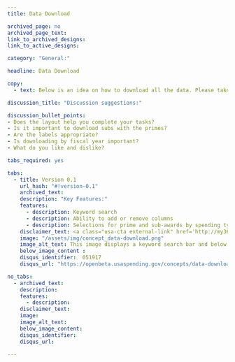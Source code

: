 ```yaml
---
title: Data Download

archived_page: no
archived_page_text:
link_to_archived_designs: 
link_to_active_designs:

category: "General:"

headline: Data Download

copy:
  - text: Below is an idea on how to download all the data. Please take a look and give us your feedback in the discussion section at the bottom of each tab.

discussion_title: "Discussion suggestions:"

discussion_bullet_points:
- Does the layout help you complete your tasks?
- Is it important to download subs with the primes?
- Are the labels appropriate?
- Is downloading by fiscal year important? 
- What do you like and dislike?

tabs_required: yes

tabs:
  - title: Version 0.1
    url_hash: "#!version-0.1"
    archived_text:
    description: "Key Features:"
    features:
      - description: Keyword search
      - description: Ability to add or remove columns
      - description: Selections for prime and sub-awards by spending types
    disclaimer_text: <a class="usa-cta external-link" href='http://my36m8.axshare.com/#g=1&p=data_download.html' target="_blank">View an interactive version of the below image</a>
    image: "/assets/img/concept_data-download.png"
    image_alt_text: This image displays a keyword search bar and below a table with Data Preview results. To the far right is a Add/Remove Columns link that opens up Award Characteristic, Award Amount Information, Awardee/Recipient Entity Information, and Agency Information checkboxes at the bottom of the page to select which columns to add and which to remove. 
    below_image_content :
    disqus_identifier:  051917
    disqus_url: "https://openbeta.usaspending.gov/concepts/data-download#!version-0.1"

no_tabs: 
  - archived_text:
    description:
    features:
      - description:
    disclaimer_text:
    image:
    image_alt_text:
    below_image_content:
    disqus_identifier:
    disqus_url:

---
```

